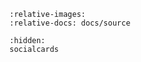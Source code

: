```{include} ../../README.md
:relative-images:
:relative-docs: docs/source
```

```{toctree}
:hidden:
socialcards
```
